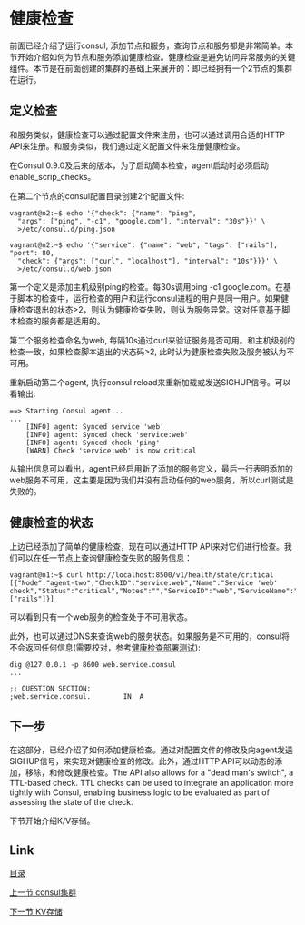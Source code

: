 # 健康检查
前面已经介绍了运行consul, 添加节点和服务，查询节点和服务都是非常简单。本节开始介绍如何为节点和服务添加健康检查。健康检查是避免访问异常服务的关键组件。本节是在前面创建的集群的基础上来展开的：即已经拥有一个2节点的集群在运行。

## 定义检查
和服务类似，健康检查可以通过配置文件来注册，也可以通过调用合适的HTTP API来注册。和服务类似，我们通过定义配置文件来注册健康检查。

在Consul 0.9.0及后来的版本，为了启动简本检查，agent启动时必须启动enable_scrip_checks。

在第二个节点的consul配置目录创建2个配置文件:
```
vagrant@n2:~$ echo '{"check": {"name": "ping",
  "args": ["ping", "-c1", "google.com"], "interval": "30s"}}' \
  >/etc/consul.d/ping.json

vagrant@n2:~$ echo '{"service": {"name": "web", "tags": ["rails"], "port": 80,
  "check": {"args": ["curl", "localhost"], "interval": "10s"}}}' \
  >/etc/consul.d/web.json
```

第一个定义是添加主机级别ping的检查。每30s调用ping -c1 google.com。在基于脚本的检查中，运行检查的用户和运行consul进程的用户是同一用户。如果健康检查退出的状态>2，则认为健康检查失败，则认为服务异常。这对任意基于脚本检查的服务都是适用的。

第二个服务检查命名为web, 每隔10s通过curl来验证服务是否可用。和主机级别的检查一致，如果检查脚本退出的状态码>2, 此时认为健康检查失败及服务被认为不可用。

重新启动第二个agent, 执行consul reload来重新加载或发送SIGHUP信号。可以看输出:
```
==> Starting Consul agent...
...
    [INFO] agent: Synced service 'web'
    [INFO] agent: Synced check 'service:web'
    [INFO] agent: Synced check 'ping'
    [WARN] Check 'service:web' is now critical
```

从输出信息可以看出，agent已经启用新了添加的服务定义，最后一行表明添加的web服务不可用，这主要是因为我们并没有启动任何的web服务，所以curl测试是失败的。

## 健康检查的状态
上边已经添加了简单的健康检查，现在可以通过HTTP API来对它们进行检查。我们可以在任一节点上查询健康检查失败的服务信息：
```
vagrant@n1:~$ curl http://localhost:8500/v1/health/state/critical
[{"Node":"agent-two","CheckID":"service:web","Name":"Service 'web' check","Status":"critical","Notes":"","ServiceID":"web","ServiceName":"web","ServiceTags":["rails"]}]
```

可以看到只有一个web服务的检查处于不可用状态。

此外，也可以通过DNS来查询web的服务状态。如果服务是不可用的，consul将不会返回任何信息(需要校对，参考[健康检查部署测试](../examples/01.2.md)):
```
dig @127.0.0.1 -p 8600 web.service.consul
...

;; QUESTION SECTION:
;web.service.consul.        IN  A
```
## 下一步
在这部分，已经介绍了如何添加健康检查。通过对配置文件的修改及向agent发送SIGHUP信号，来实现对健康检查的修改。此外，通过HTTP API可以动态的添加，移除，和修改健康检查。The API also allows for a "dead man's switch", a TTL-based check. TTL checks can be used to integrate an application more tightly with Consul, enabling business logic to be evaluated as part of assessing the state of the check.

下节开始介绍K/V存储。

## Link

[目录](../README.md)

[上一节 consul集群](03.4.md)

[下一节 KV存储](03.6.md)
